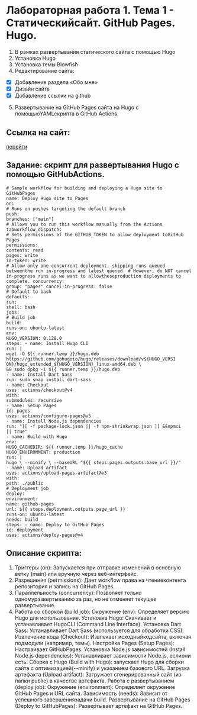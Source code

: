 # Лабораторная работа 1. Тема 1 - Статическийсайт. GitHub Pages. Hugo. 

1. В рамках развертывания статического сайта с помощью Hugo
2. Установка Hugo
3. Установка темы Blowfish
4. Редактирование сайта:
- [x]  Добавление раздела «Обо мне»
- [x]  Дизайн сайта
- [x]  Добавление ссылки на github
5. Развертывание на GitHub Pages сайта на Hugo с помощьюYAMLскрипта в GitHub Actions.

## Ссылка на сайт:
[перейти](https://blohinavaleria.github.io/web-portfolio/)

## Задание: скрипт для развертывания Hugo с помощью GitHubActions.
```
# Sample workflow for building and deploying a Hugo site to GitHubPages
name: Deploy Hugo site to Pages
on:
# Runs on pushes targeting the default branch
push:
branches: ["main"]
# Allows you to run this workflow manually from the Actions tabworkflow_dispatch:
# Sets permissions of the GITHUB_TOKEN to allow deployment toGitHub Pages
permissions:
contents: read
pages: write
id-token: write
# Allow only one concurrent deployment, skipping runs queued betweenthe run in-progress and latest queued. # However, do NOT cancel in-progress runs as we want to allowtheseproduction deployments to complete. concurrency:
group: "pages" cancel-in-progress: false
# Default to bash
defaults:
run:
shell: bash
jobs:
# Build job
build:
runs-on: ubuntu-latest
env:
HUGO_VERSION: 0.128.0
steps: - name: Install Hugo CLI
run: |
wget -O ${{ runner.temp }}/hugo.deb
https://github.com/gohugoio/hugo/releases/download/v${HUGO_VERSI
ON}/hugo_extended_${HUGO_VERSION}_linux-amd64.deb \
&& sudo dpkg -i ${{ runner.temp }}/hugo.deb
- name: Install Dart Sass
run: sudo snap install dart-sass
- name: Checkout
uses: actions/checkout@v4
with:
submodules: recursive
- name: Setup Pages
id: pages
uses: actions/configure-pages@v5
- name: Install Node.js dependencies
run: "[[ -f package-lock.json || -f npm-shrinkwrap.json ]] &&npmci
|| true"
- name: Build with Hugo
env:
HUGO_CACHEDIR: ${{ runner.temp }}/hugo_cache
HUGO_ENVIRONMENT: production
run: |
hugo \ --minify \ --baseURL "${{ steps.pages.outputs.base_url }}/"
- name: Upload artifact
uses: actions/upload-pages-artifact@v3
with:
path: ./public
# Deployment job
deploy:
environment:
name: github-pages
url: ${{ steps.deployment.outputs.page_url }}
runs-on: ubuntu-latest
needs: build
steps: - name: Deploy to GitHub Pages
id: deployment
uses: actions/deploy-pages@v4
```

## Описание скрипта:
1. Триггеры (on): Запускается при отправке изменений в основную ветку (main) или вручную через веб-интерфейс.
2. Разрешения (permissions): Дает workflow права на чтениеконтента репозитория и запись на GitHub Pages.
3. Параллельность (concurrency): Позволяет только одномуразвертыванию за раз, но не отменяет текущее развертывание.
4. Работа со сборкой (build job):
Окружение (env): Определяет версию Hugo для использования.
Установка Hugo: Скачивает и устанавливает HugoCLI (Command Line Interface).
Установка Dart Sass: Устанавливает Dart Sass (используется для обработки CSS).
Извлечение кода (Checkout): Извлекает исходныйкодсайта, включая подмодули (например, темы).
Настройка Pages (Setup Pages): Настраивает GitHubPages.
Установка Node.js зависимостей (Install Node.js dependencies): Устанавливает зависимости Node.js, еслиони есть.
Сборка с Hugo (Build with Hugo): запускает Hugo для сборки сайта с оптимизацией(--minify) и указанием базового URL.
Загрузка артефакта (Upload artifact): Загружает сгенерированный сайт (из папки public) в качестве артефакта.
Работа с развертыванием (deploy job):
Окружение (environment): Определяет окружение GitHub Pages и URL сайта.
Зависимость (needs): Зависит от успешного завершениязадачи build.
Развертывание на GitHub Pages (Deploy to GitHubPages): Развертывает артефакт на GitHub Pages.
